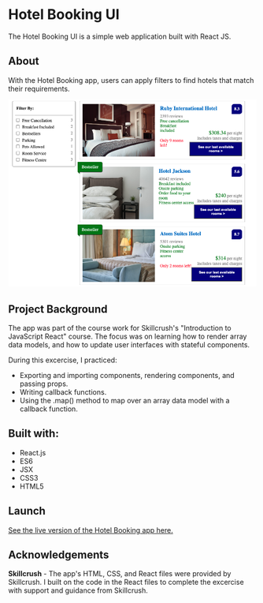 # Hotel Booking UI
The Hotel Booking UI is a simple web application built with React JS.

## About
With the Hotel Booking app, users can apply filters to find hotels that match their requirements. 

![Hotel Booking app](img/hotel-booking-app-screenShot.png)

## Project Background
The app was part of the course work for Skillcrush's "Introduction to JavaScript React" course. The focus was on learning how to render array data models, and how to update user interfaces with stateful components. 

During this excercise, I practiced: 

- Exporting and importing components, rendering components, and passing props.
- Writing callback functions.
- Using the .map() method to map over an array data model with a callback function.

## Built with:
- React.js
- ES6 
- JSX
- CSS3
- HTML5

## Launch
[See the live version of the Hotel Booking app here.](https://suyj3v.csb.app/)

## Acknowledgements
**Skillcrush** - The app's HTML, CSS, and React files were provided by Skillcrush. I built on the code in the React files to complete the excercise with support and guidance from Skillcrush.   